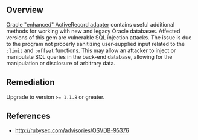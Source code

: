 ## Overview
[Oracle "enhanced" ActiveRecord adapter](https://rubygems.org/gems/activerecord-oracle_enhanced-adapter) contains useful additional methods for working with new and legacy Oracle databases.
Affected versions of this gem are vulnerable SQL injection attacks. The issue is due to the program not properly sanitizing user-supplied input related to the `:limit` and `:offset` functions. This may allow an attacker to inject or manipulate SQL queries in the back-end database, allowing for the manipulation or disclosure of arbitrary data.

## Remediation
Upgrade to version `>= 1.1.8` or greater.

## References
- http://rubysec.com/advisories/OSVDB-95376
